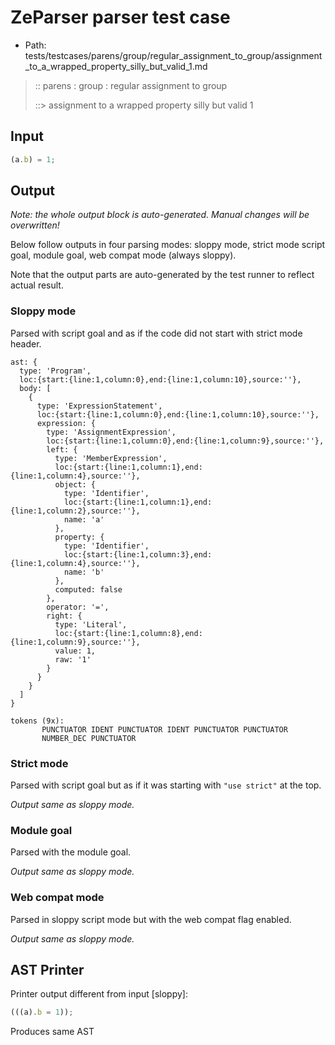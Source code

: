 # ZeParser parser test case

- Path: tests/testcases/parens/group/regular_assignment_to_group/assignment_to_a_wrapped_property_silly_but_valid_1.md

> :: parens : group : regular assignment to group
>
> ::> assignment to a wrapped property silly but valid 1

## Input

`````js
(a.b) = 1;
`````

## Output

_Note: the whole output block is auto-generated. Manual changes will be overwritten!_

Below follow outputs in four parsing modes: sloppy mode, strict mode script goal, module goal, web compat mode (always sloppy).

Note that the output parts are auto-generated by the test runner to reflect actual result.

### Sloppy mode

Parsed with script goal and as if the code did not start with strict mode header.

`````
ast: {
  type: 'Program',
  loc:{start:{line:1,column:0},end:{line:1,column:10},source:''},
  body: [
    {
      type: 'ExpressionStatement',
      loc:{start:{line:1,column:0},end:{line:1,column:10},source:''},
      expression: {
        type: 'AssignmentExpression',
        loc:{start:{line:1,column:0},end:{line:1,column:9},source:''},
        left: {
          type: 'MemberExpression',
          loc:{start:{line:1,column:1},end:{line:1,column:4},source:''},
          object: {
            type: 'Identifier',
            loc:{start:{line:1,column:1},end:{line:1,column:2},source:''},
            name: 'a'
          },
          property: {
            type: 'Identifier',
            loc:{start:{line:1,column:3},end:{line:1,column:4},source:''},
            name: 'b'
          },
          computed: false
        },
        operator: '=',
        right: {
          type: 'Literal',
          loc:{start:{line:1,column:8},end:{line:1,column:9},source:''},
          value: 1,
          raw: '1'
        }
      }
    }
  ]
}

tokens (9x):
       PUNCTUATOR IDENT PUNCTUATOR IDENT PUNCTUATOR PUNCTUATOR
       NUMBER_DEC PUNCTUATOR
`````

### Strict mode

Parsed with script goal but as if it was starting with `"use strict"` at the top.

_Output same as sloppy mode._

### Module goal

Parsed with the module goal.

_Output same as sloppy mode._

### Web compat mode

Parsed in sloppy script mode but with the web compat flag enabled.

_Output same as sloppy mode._

## AST Printer

Printer output different from input [sloppy]:

````js
(((a).b = 1));
````

Produces same AST
